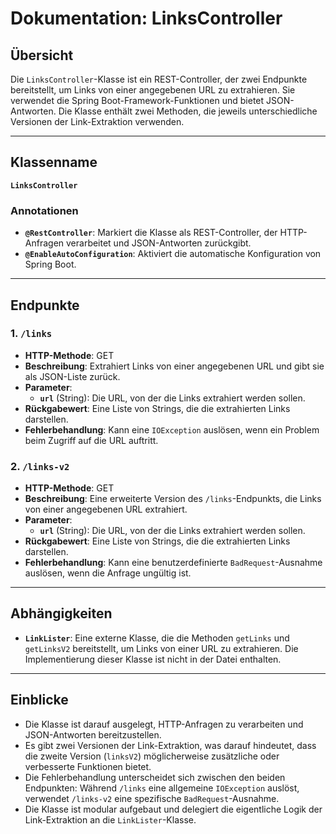 # Dokumentation: LinksController

## Übersicht

Die `LinksController`-Klasse ist ein REST-Controller, der zwei Endpunkte bereitstellt, um Links von einer angegebenen URL zu extrahieren. Sie verwendet die Spring Boot-Framework-Funktionen und bietet JSON-Antworten. Die Klasse enthält zwei Methoden, die jeweils unterschiedliche Versionen der Link-Extraktion verwenden.

---

## Klassenname

**`LinksController`**

### Annotationen
- **`@RestController`**: Markiert die Klasse als REST-Controller, der HTTP-Anfragen verarbeitet und JSON-Antworten zurückgibt.
- **`@EnableAutoConfiguration`**: Aktiviert die automatische Konfiguration von Spring Boot.

---

## Endpunkte

### 1. **`/links`**
- **HTTP-Methode**: GET
- **Beschreibung**: Extrahiert Links von einer angegebenen URL und gibt sie als JSON-Liste zurück.
- **Parameter**:
  - **`url`** (String): Die URL, von der die Links extrahiert werden sollen.
- **Rückgabewert**: Eine Liste von Strings, die die extrahierten Links darstellen.
- **Fehlerbehandlung**: Kann eine `IOException` auslösen, wenn ein Problem beim Zugriff auf die URL auftritt.

### 2. **`/links-v2`**
- **HTTP-Methode**: GET
- **Beschreibung**: Eine erweiterte Version des `/links`-Endpunkts, die Links von einer angegebenen URL extrahiert.
- **Parameter**:
  - **`url`** (String): Die URL, von der die Links extrahiert werden sollen.
- **Rückgabewert**: Eine Liste von Strings, die die extrahierten Links darstellen.
- **Fehlerbehandlung**: Kann eine benutzerdefinierte `BadRequest`-Ausnahme auslösen, wenn die Anfrage ungültig ist.

---

## Abhängigkeiten

- **`LinkLister`**: Eine externe Klasse, die die Methoden `getLinks` und `getLinksV2` bereitstellt, um Links von einer URL zu extrahieren. Die Implementierung dieser Klasse ist nicht in der Datei enthalten.

---

## Einblicke

- Die Klasse ist darauf ausgelegt, HTTP-Anfragen zu verarbeiten und JSON-Antworten bereitzustellen.
- Es gibt zwei Versionen der Link-Extraktion, was darauf hindeutet, dass die zweite Version (`linksV2`) möglicherweise zusätzliche oder verbesserte Funktionen bietet.
- Die Fehlerbehandlung unterscheidet sich zwischen den beiden Endpunkten: Während `/links` eine allgemeine `IOException` auslöst, verwendet `/links-v2` eine spezifische `BadRequest`-Ausnahme.
- Die Klasse ist modular aufgebaut und delegiert die eigentliche Logik der Link-Extraktion an die `LinkLister`-Klasse.
